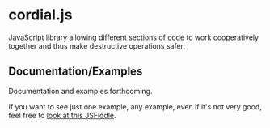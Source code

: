cordial.js
==========

JavaScript library allowing different sections of code to work cooperatively together and thus make
destructive operations safer.

Documentation/Examples
----------------------

Documentation and examples forthcoming.

If you want to see just one example, any example, even if it's not very good, feel free to [look at this JSFiddle][1].

  [1]: http://jsfiddle.net/LUXvk/1/
